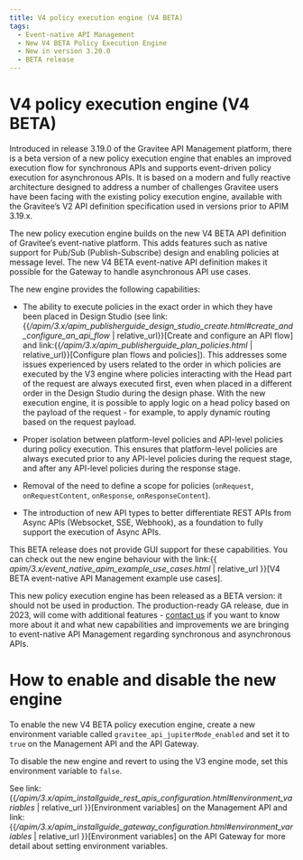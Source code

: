 ```yaml
---
title: V4 policy execution engine (V4 BETA)
tags:
  - Event-native API Management
  - New V4 BETA Policy Execution Engine
  - New in version 3.20.0
  - BETA release
---
```


# V4 policy execution engine (V4 BETA)

Introduced in release 3.19.0 of the Gravitee API Management platform,
there is a beta version of a new policy execution engine that enables an
improved execution flow for synchronous APIs and supports event-driven
policy execution for asynchronous APIs. It is based on a modern and
fully reactive architecture designed to address a number of challenges
Gravitee users have been facing with the existing policy execution
engine, available with the Gravitee’s V2 API definition specification
used in versions prior to APIM 3.19.x.

The new policy execution engine builds on the new V4 BETA API definition
of Gravitee’s event-native platform. This adds features such as native
support for Pub/Sub (Publish-Subscribe) design and enabling policies at
message level. The new V4 BETA event-native API definition makes it
possible for the Gateway to handle asynchronous API use cases.

The new engine provides the following capabilities:

-   The ability to execute policies in the exact order in which they
    have been placed in Design Studio (see
    link:{{*/apim/3.x/apim\_publisherguide\_design\_studio\_create.html#create\_and\_configure\_an\_api\_flow*
    | relative\_url}}\[Create and configure an API flow\] and
    link:{{*/apim/3.x/apim\_publisherguide\_plan\_policies.html* |
    relative\_url}}\[Configure plan flows and policies\]). This
    addresses some issues experienced by users related to the order in
    which policies are executed by the V3 engine where policies
    interacting with the Head part of the request are always executed
    first, even when placed in a different order in the Design Studio
    during the design phase. With the new execution engine, it is
    possible to apply logic on a head policy based on the payload of the
    request - for example, to apply dynamic routing based on the request
    payload.

-   Proper isolation between platform-level policies and API-level
    policies during policy execution. This ensures that platform-level
    policies are always executed prior to any API-level policies during
    the request stage, and after any API-level policies during the
    response stage.

-   Removal of the need to define a scope for policies (`onRequest`,
    `onRequestContent`, `onResponse`, `onResponseContent`).

-   The introduction of new API types to better differentiate REST APIs
    from Async APIs (Websocket, SSE, Webhook), as a foundation to fully
    support the execution of Async APIs.

This BETA release does not provide GUI support for these capabilities.
You can check out the new engine behaviour with the link:{{
*apim/3.x/event\_native\_apim\_example\_use\_cases.html* | relative\_url
}}\[V4 BETA event-native API Management example use cases\].

This new policy execution engine has been released as a BETA version: it
should not be used in production. The production-ready GA release, due
in 2023, will come with additional features - [contact
us](https://www.gravitee.io/contact-us) if you want to know more about
it and what new capabilities and improvements we are bringing to
event-native API Management regarding synchronous and asynchronous APIs.

# How to enable and disable the new engine

To enable the new V4 BETA policy execution engine, create a new
environment variable called `gravitee_api_jupiterMode_enabled` and set
it to `true` on the Management API and the API Gateway.

To disable the new engine and revert to using the V3 engine mode, set
this environment variable to `false`.

See
link:{{*/apim/3.x/apim\_installguide\_rest\_apis\_configuration.html#environment\_variables*
| relative\_url }}\[Environment variables\] on the Management API and
link:{{*/apim/3.x/apim\_installguide\_gateway\_configuration.html#environment\_variables*
| relative\_url }}\[Environment variables\] on the API Gateway for more
detail about setting environment variables.
